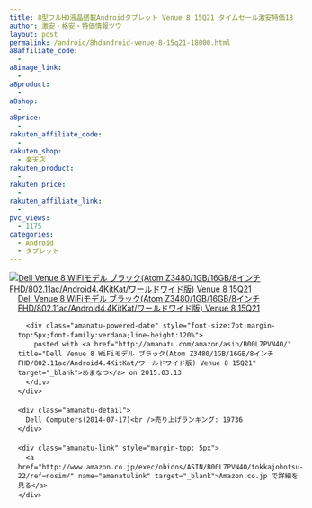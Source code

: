 ```yaml
---
title: 8型フルHD液晶搭載Androidタブレット Venue 8 15Q21 タイムセール激安特価18,000円台！送料無料！
author: 激安・格安・特価情報ツウ
layout: post
permalink: /android/8hdandroid-venue-8-15q21-18000.html
a8affiliate_code:
  - 
a8image_link:
  - 
a8product:
  - 
a8shop:
  - 
a8price:
  - 
rakuten_affiliate_code:
  - 
rakuten_shop:
  - 楽天店
rakuten_product:
  - 
rakuten_price:
  - 
rakuten_affiliate_link:
  - 
pvc_views:
  - 1175
categories:
  - Android
  - タブレット
---
```

<div class="amanatu-box" style="margin-bottom:0px;">
  <div class="amanatu-image" style="float:left;">
    <a href="http://www.amazon.co.jp/exec/obidos/ASIN/B00L7PVN4O/tokkajohotsu-22/ref=nosim/" name="amanatulink" target="_blank"><img src="http://i0.wp.com/ecx.images-amazon.com/images/I/41g9Eru0QqL._SL160_.jpg?w=546" alt="Dell Venue 8 WiFiモデル ブラック(Atom Z3480/1GB/16GB/8インチFHD/802.11ac/Android4.4KitKat/ワールドワイド版) Venue 8 15Q21" style="border: none;" data-recalc-dims="1" /></a>
  </div>
  
  <div class="amanatu-info" style="float:left;margin-left:15px;line-height:120%">
    <div class="amanatu-name" style="margin-bottom:10px;line-height:120%">
      <a href="http://www.amazon.co.jp/exec/obidos/ASIN/B00L7PVN4O/tokkajohotsu-22/ref=nosim/" name="amanatulink" target="_blank">Dell Venue 8 WiFiモデル ブラック(Atom Z3480/1GB/16GB/8インチFHD/802.11ac/Android4.4KitKat/ワールドワイド版) Venue 8 15Q21</a> 
      
      <div class="amanatu-powered-date" style="font-size:7pt;margin-top:5px;font-family:verdana;line-height:120%">
        posted with <a href="http://amanatu.com/amazon/asin/B00L7PVN4O/" title="Dell Venue 8 WiFiモデル ブラック(Atom Z3480/1GB/16GB/8インチFHD/802.11ac/Android4.4KitKat/ワールドワイド版) Venue 8 15Q21" target="_blank">あまなつ</a> on 2015.03.13
      </div>
    </div>
    
    <div class="amanatu-detail">
      Dell Computers(2014-07-17)<br />売り上げランキング: 19736
    </div>
    
    <div class="amanatu-link" style="margin-top: 5px">
      <a href="http://www.amazon.co.jp/exec/obidos/ASIN/B00L7PVN4O/tokkajohotsu-22/ref=nosim/" name="amanatulink" target="_blank">Amazon.co.jp で詳細を見る</a>
    </div>
  </div>
  
  <div class="amanatu-footer" style="clear: left">
  </div>
</div>